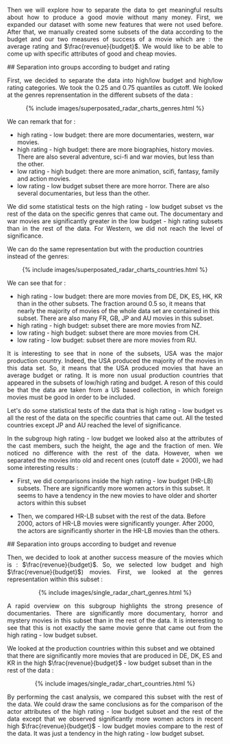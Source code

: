<p align="justify"> Then we will explore how to separate the data to get meaningful results about how to produce a good movie without many money. First, we expanded our dataset with some new features that were not used before. After that, we manually created some subsets of the data according to the budget and our two measures of success of a movie which are : the average rating and $\frac{revenue}{budget}$. We would like to be able to come up with specific attributes of good and cheap movies. </p>


## Separation into groups according to budget and rating

<p align="justify"> First, we decided to separate the data into high/low budget and high/low rating categories. We took the 0.25 and 0.75 quantiles as cutoff. We looked at the genres reprensentation in the different subsets of the data : </p>

<center>
  {% include images/superposated_radar_charts_genres.html %}
</center>
  
We can remark that for :

* high rating - low budget:  there are more documentaries, western, war movies.
* high rating - high budget: there are more biographies, history movies. There are also several adventure, sci-fi and war movies, but less than the other.
* low rating - high budget: there are more animation, scifi, fantasy, family and action movies.
* low rating - low budget subset there are more horror. There are also several documentaries, but less than the other.

<p align="justify"> We did some statistical tests on the high rating - low budget subset vs the rest of the data on the specific genres that came out. The documentary and war movies are significantly greater in the low budget - high rating subsets than in the rest of the data. For Western, we did not reach the level of significance. </p>

We can do the same representation but with the production countries instead of the genres:

<center>
  {% include images/superposated_radar_charts_countries.html %}
</center>

We can see that for :

* high rating - low budget: there are more movies from DE, DK, ES, HK, KR than in the other subsets. The fraction around 0.5 so, it means that nearly the majority of movies of the whole data set are contained in this subset. There are also many FR, GB, JP and AU movies in this subset.
* high rating - high budget: subset there are more movies from NZ.
* low rating - high budget: subset there are more movies from CH.
* low rating - low budget: subset there are more movies from RU.

<p align="justify"> It is interesting to see that in none of the subsets, USA was the major production country. Indeed, the USA produced the majority of the movies in this data set. So, it means that the USA produced movies that have an average budget or rating. It is more non usual production countries that appeared in the subsets of low/high rating and budget. A reson of this could be that the data are taken from a US based collection, in which foreign movies must be good in order to be included.</p>

<p align="justify"> Let's do some statistical tests of the data that is high rating - low budget vs all the rest of the data on the specific countries that came out. All the tested countries except JP and AU reached the level of significance. </p>

<p align="justify"> In the subgroup high rating - low budget we looked also at the attributes of the cast members, such the height, the age and the fraction of men. We noticed no difference with the rest of the data. However, when we separated the movies into old and recent ones (cutoff date = 2000), we had some interesting results :</p>

* First, we did comparisons inside the high rating - low budget (HR-LB) subsets. There are significantly more women actors in this subset. It seems to have a tendency in the new movies to have older and shorter actors within this subset

* Then, we compared HR-LB subset with the rest of the data. Before 2000, actors of HR-LB movies were significantly younger. After 2000, the actors are significantly shorter in the HR-LB movies than the others. 


## Separation into groups according to budget and revenue 

<p align="justify"> Then, we decided to look at another success measure of the movies which is : $\frac{revenue}{budget}$. So, we selected low budget and high $\frac{revenue}{budget}$) movies. First, we looked at the genres representation within this subset : </p>

<center>
  {% include images/single_radar_chart_genres.html %}
</center>
  
<p align="justify"> A rapid overview on this subgroup highlights the strong presence of documentaries. There are significantly more documentary, horror and mystery movies in this subset than in the rest of the data. It is interesting to see that this is not exactly the same movie genre that came out from the high rating - low budget subset. </p>

We looked at the production countries within this subset and we obtained that there are significantly more movies that are produced in DE, DK, ES and KR in the high $\frac{revenue}{budget}$ - low budget subset than in the rest of the data :

<center>
  {% include images/single_radar_chart_countries.html %}
</center>

<p align="justify"> By performing the cast analysis, we compared this subset with the rest of the data. We could draw the same conclusions as for the comparison of the actor attributes of the high rating - low budget subset and the rest of the data except that we observed significantly more women actors in recent high $\frac{revenue}{budget}$ - low budget movies compare to the rest of the data. It was just a tendency in the high rating - low budget subset. </p>
